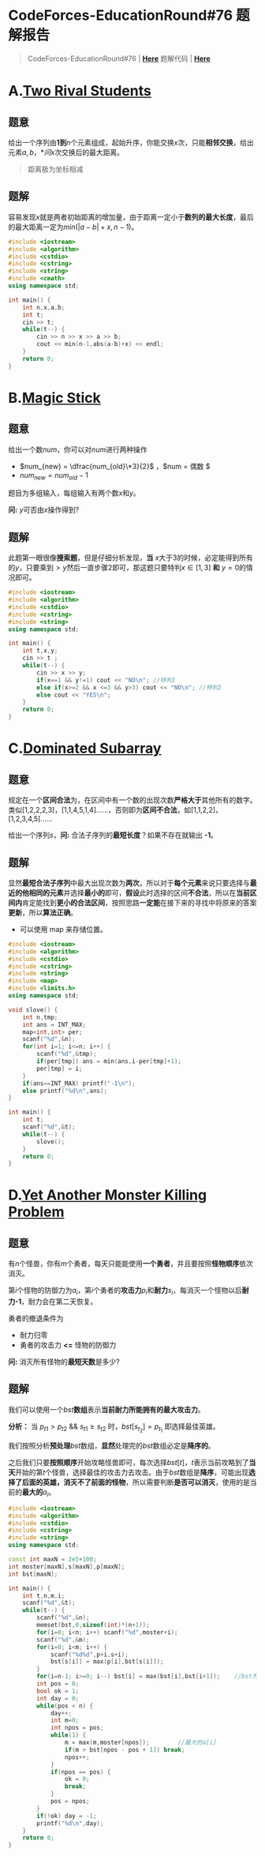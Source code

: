 # CodeForces-EducationRound#76 题解报告

> CodeForces-EducationRound#76 | [**Here**](http://codeforces.com/contest/1257)
> 题解代码 | [**Here**](https://github.com/Mirasire/icpc-train/tree/master/Life%20In%20OJ/OJ's%20Solution/CodeForces/EducationRound%2376)

<!--more-->

# A.[**Two Rival Students**](http://codeforces.com/contest/1257/problem/A)

## 题意

给出一个序列由**1到**$n$个元素组成，起始升序，你能交换$x$次，只能**相邻交换**，给出元素$a,b$，**问*$x$次交换后的最大距离。

> 距离极为坐标相减

## 题解

容易发现$x$就是两者初始距离的增加量，由于距离一定小于**数列的最大长度**，最后的最大距离一定为$min(|a-b|+x,n-1)$。

```cpp
#include <iostream>
#include <algorithm>
#include <cstdio>
#include <cstring>
#include <string>
#include <cmath>
using namespace std;

int main() {
	int n,x,a,b;
	int t;
	cin >> t;
	while(t--) {
		cin >> n >> x >> a >> b;
		cout << min(n-1,abs(a-b)+x) << endl;
	}
	return 0;
}
```


# B.[**Magic Stick**](http://codeforces.com/contest/1257/problem/B)

## 题意

给出一个数$num$，你可以对$num$进行两种操作

-  $num_{new} = \dfrac{num_{old}\*3}{2}$ ，$num =  偶数 $
-  $num_{new} = num_{old} - 1$

题目为多组输入，每组输入有两个数$x$和$y$。

**问:** $y$可否由$x$操作得到?

## 题解

此题第一眼很像**搜索题**，但是仔细分析发现，**当** $x$大于$3$的时候，必定能得到所有的$y$，只要乘到$> y$然后一直步骤2即可，那这题只要特判$x \in [1,3]$ **和** $y=0$的情况即可。

```cpp
#include <iostream>
#include <algorithm>
#include <cstdio>
#include <cstring>
#include <string>
using namespace std;

int main() {
	int t,x,y;
	cin >> t ;
	while(t--) {
		cin >> x >> y;
		if(x==1 && y!=1) cout << "NO\n"; //特判1
		else if(x>=2 && x <=3 && y>3) cout << "NO\n"; //特判2
		else cout << "YES\n";
	}
	return 0;
}
```


# C.[**Dominated Subarray**](http://codeforces.com/contest/1257/problem/C)

## 题意

规定在一个**区间合法**为，在区间中有一个数的出现次数**严格大于**其他所有的数字。类似[1,2,2,2,3]，[1,1,4,5,1,4]......，否则即为**区间不合法**，如[1,1,2,2]，[1,2,3,4,5]......

给出一个序列$s$，**问:** 合法子序列的**最短长度**？如果不存在就输出 **-1**。

## 题解

显然**最短合法子序列**中最大出现次数为**两次**，所以对于**每个元素**来说只要选择与**最近的他相同的元素**并选择**最小的**即可，**假设**此时选择的区间**不合法**，所以在**当前区间内**肯定能找到**更小的合法区间**，按照思路**一定能**在接下来的寻找中将原来的答案**更新**，所以**算法正确**。

- 可以使用 map 来存储位置。

```cpp
#include <iostream>
#include <algorithm>
#include <cstdio>
#include <cstring>
#include <string>
#include <map>
#include <limits.h>
using namespace std;

void slove() {
	int n,tmp;
	int ans = INT_MAX;
	map<int,int> per;
	scanf("%d",&n);
	for(int i=1; i<=n; i++) {
		scanf("%d",&tmp);
		if(per[tmp]) ans = min(ans,i-per[tmp]+1);
		per[tmp] = i;
	}
	if(ans==INT_MAX) printf("-1\n");
	else printf("%d\n",ans);
}

int main() {
	int t;
	scanf("%d",&t);
	while(t--) {
		slove();
	}
	return 0;
}
```


# D.[**Yet Another Monster Killing Problem**](http://codeforces.com/contest/1257/problem/D)

## 题意

有$n$个怪兽，你有$m$个勇者，每天只能能使用**一个勇者**，并且要按照**怪物顺序**依次消灭。

第$i$个怪物的防御力为$a_i$，第$i$个勇者的**攻击力**$p_i$和**耐力**$s_i$，每消灭一个怪物以后**耐力-1**，耐力会在第二天恢复。

勇者的撤退条件为

- 耐力归零
- 勇者的攻击力 **<=** 怪物的防御力

**问:** 消灭所有怪物的**最短天数**是多少?

## 题解

我们可以使用一个$bst$**数组**表示**当前耐力所能拥有的最大攻击力**。

**分析：** 当 $p_{t1} > p_{t2}$ &&  $s_{t1} \ge s_{t2}$ 时，$bst[s_{t_2}] = p_{t_1}$ 即选择最佳英雄。

我们按照分析**预处理**$bst$数组，**显然**处理完的$bst$数组必定是**降序的**。

之后我们只要**按照顺序**开始攻略怪兽即可，每次选择$bst[t]$，$t$表示当前攻略到了**当天**开始的第$t$个怪兽，选择最佳的攻击力去攻击。由于$bst$数组是**降序**，可能出现**选择了后面的英雄，消灭不了前面的怪物**，所以需要判断**是否可以消灭**，使用的是当前的**最大的**$a_i$。

```cpp
#include <iostream>
#include <algorithm>
#include <cstdio>
#include <cstring>
#include <string>
using namespace std;

const int maxN = 2e5+100;
int moster[maxN],s[maxN],p[maxN];
int bst[maxN];

int main() {
	int t,n,m,i;
	scanf("%d",&t);
	while(t--) {
		scanf("%d",&n);
		memset(bst,0,sizeof(int)*(n+1));
		for(i=0; i<n; i++) scanf("%d",moster+i);
		scanf("%d",&m);
		for(i=0; i<m; i++) {
			scanf("%d%d",p+i,s+i);
			bst[s[i]] = max(p[i],bst[s[i]]);
		}
		for(i=n-1; i>=0; i--) bst[i] = max(bst[i],bst[i+1]);	//bst为耐力为i的最大攻击力
		int pos = 0;
		bool ok = 1;
		int day = 0;
		while(pos < n) {
			day++;
			int m=0;
			int npos = pos;
			while(1) {
				m = max(m,moster[npos]); 		//最大的a[i]
				if(m > bst[npos - pos + 1]) break;
				npos++;
			}
			if(npos == pos) {
				ok = 0;
				break;
			}
			pos = npos;
		}
		if(!ok) day = -1;
		printf("%d\n",day);
	}
	return 0;
}
```
